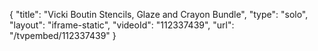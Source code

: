 {
    "title": "Vicki Boutin Stencils, Glaze and Crayon Bundle",
    "type": "solo",
    "layout": "iframe-static",
    "videoId": "112337439",
    "url": "\/tvpembed\/112337439"
}